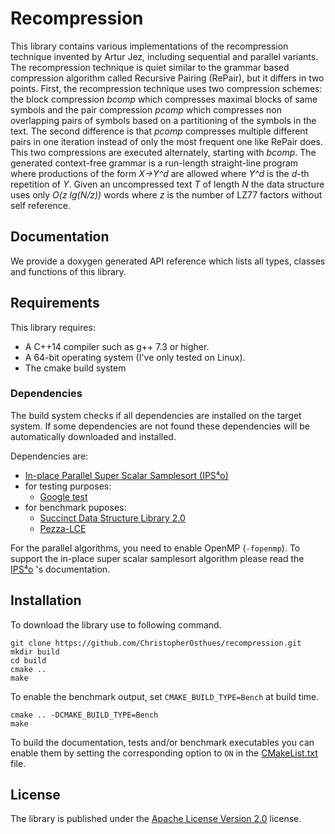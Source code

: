 # Recompression
This library contains various implementations of the recompression technique invented by Artur Jez, including sequential and parallel variants. The recompression technique is quiet similar to the grammar based compression algorithm called Recursive Pairing (RePair), but it differs in two points. First, the recompression technique uses two compression schemes: the block compression *bcomp* which compresses maximal blocks of same symbols and the pair compression *pcomp* which compresses non overlapping pairs of symbols based on a partitioning of the symbols in the text. The second difference is that *pcomp* compresses multiple different pairs in one iteration instead of only the most frequent one like RePair does. This two compressions are executed alternately, starting with *bcomp*. The generated context-free grammar is a run-length straight-line program where productions of the form *X->Y^d* are allowed where *Y^d* is the *d*-th repetition of *Y*. Given an uncompressed text *T* of length *N* the data structure uses only *O(z lg(N/z))* words where *z* is the number of LZ77 factors without self reference.

## Documentation
We provide a doxygen generated API reference which lists all types, classes and functions of this library.

## Requirements
This library requires:

* A C++14 compiler such as g++ 7.3 or higher.
* A 64-bit operating system (I've only tested on Linux).
* The cmake build system

### Dependencies
The build system checks if all dependencies are installed on the target system. If some dependencies are not found these dependencies will be automatically downloaded and installed.

Dependencies are:

* [In-place Parallel Super Scalar Samplesort (IPS⁴o)](https://github.com/SaschaWitt/ips4o.git)
* for testing purposes:
  * [Google test](https://github.com/google/googletest.git)
* for benchmark puposes:
  * [Succinct Data Structure Library 2.0](https://github.com/simongog/sdsl-lite.git)
  * [Pezza-LCE](https://github.com/al-xyz/prezza-lce)
  
For the parallel algorithms, you need to enable OpenMP (``-fopenmp``). To support the in-place super scalar samplesort algorithm please read the [IPS⁴o](https://github.com/SaschaWitt/ips4o.git) 's documentation.

## Installation
To download the library use to following command.

```
git clone https://github.com/ChristopherOsthues/recompression.git
mkdir build
cd build
cmake ..
make
```

To enable the benchmark output, set ``CMAKE_BUILD_TYPE=Bench`` at build time.

```
cmake .. -DCMAKE_BUILD_TYPE=Bench
make
```

To build the documentation, tests and/or benchmark executables you can enable them by setting the corresponding option to ``ON`` in the [CMakeList.txt](CMakeLists.txt) file.

## License
The library is published under the [Apache License Version 2.0](LICENSE) license.
